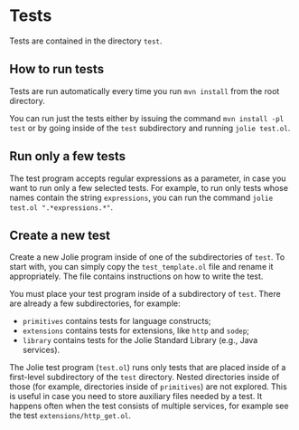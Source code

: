 # Tests

Tests are contained in the directory `test`.

## How to run tests

Tests are run automatically every time you run `mvn install` from the root directory.

You can run just the tests either by issuing the command `mvn install -pl test` or by going inside of the `test` subdirectory and running `jolie test.ol`.

## Run only a few tests

The test program accepts regular expressions as a parameter, in case you want to run only a few selected tests. For example, to run only tests whose names contain the string `expressions`, you can run the command `jolie test.ol ".*expressions.*"`.

## Create a new test

Create a new Jolie program inside of one of the subdirectories of `test`. To start with, you can simply copy the `test_template.ol` file and rename it appropriately. The file contains instructions on how to write the test.

You must place your test program inside of a subdirectory of `test`. There are already a few subdirectories, for example:

* `primitives` contains tests for language constructs;
* `extensions` contains tests for extensions, like `http` and `sodep`;
* `library` contains tests for the Jolie Standard Library \(e.g., Java services\).

The Jolie test program \(`test.ol`\) runs only tests that are placed inside of a first-level subdirectory of the `test` directory. Nested directories inside of those \(for example, directories inside of `primitives`\) are not explored. This is useful in case you need to store auxiliary files needed by a test. It happens often when the test consists of multiple services, for example see the test `extensions/http_get.ol`.